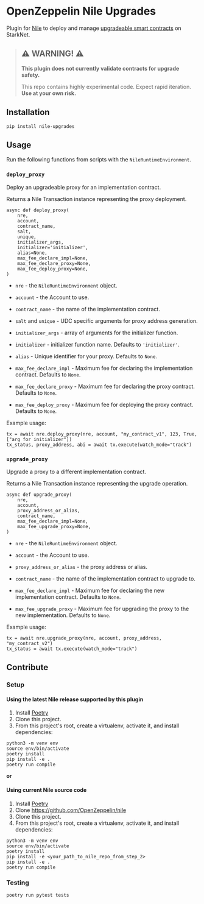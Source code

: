 # OpenZeppelin Nile Upgrades

Plugin for [Nile](https://github.com/OpenZeppelin/nile) to deploy and manage [upgradeable smart contracts](https://docs.openzeppelin.com/contracts-cairo/proxies) on StarkNet.

> ## ⚠️ WARNING! ⚠️
>
> **This plugin does not currently validate contracts for upgrade safety.**
>
> This repo contains highly experimental code.
> Expect rapid iteration.
> **Use at your own risk.**

## Installation

```
pip install nile-upgrades
```

## Usage

Run the following functions from scripts with the `NileRuntimeEnvironment`.

### `deploy_proxy`

Deploy an upgradeable proxy for an implementation contract.

Returns a Nile Transaction instance representing the proxy deployment.

```
async def deploy_proxy(
    nre,
    account,
    contract_name,
    salt,
    unique,
    initializer_args,
    initializer='initializer',
    alias=None,
    max_fee_declare_impl=None,
    max_fee_declare_proxy=None,
    max_fee_deploy_proxy=None,
)
```

- `nre` - the `NileRuntimeEnvironment` object.

- `account` - the Account to use.

- `contract_name` - the name of the implementation contract.

- `salt` and `unique` - UDC specific arguments for proxy address generation.

- `initializer_args` - array of arguments for the initializer function.

- `initializer` - initializer function name. Defaults to `'initializer'`.

- `alias` - Unique identifier for your proxy. Defaults to `None`.

- `max_fee_declare_impl` - Maximum fee for declaring the implementation contract. Defaults to `None`.

- `max_fee_declare_proxy` - Maximum fee for declaring the proxy contract. Defaults to `None`.

- `max_fee_deploy_proxy` - Maximum fee for deploying the proxy contract. Defaults to `None`.

Example usage:
```
tx = await nre.deploy_proxy(nre, account, "my_contract_v1", 123, True, ["arg for initializer"])
tx_status, proxy_address, abi = await tx.execute(watch_mode="track")
```

### `upgrade_proxy`  

Upgrade a proxy to a different implementation contract.

Returns a Nile Transaction instance representing the upgrade operation.

```
async def upgrade_proxy(
    nre,
    account,
    proxy_address_or_alias,
    contract_name,
    max_fee_declare_impl=None,
    max_fee_upgrade_proxy=None,
)
```

- `nre` - the `NileRuntimeEnvironment` object.

- `account` - the Account to use.

- `proxy_address_or_alias` - the proxy address or alias.

- `contract_name` - the name of the implementation contract to upgrade to.

- `max_fee_declare_impl` - Maximum fee for declaring the new implementation contract. Defaults to `None`.

- `max_fee_upgrade_proxy` - Maximum fee for upgrading the proxy to the new implementation. Defaults to `None`.

Example usage:
```
tx = await nre.upgrade_proxy(nre, account, proxy_address, "my_contract_v2")
tx_status = await tx.execute(watch_mode="track")
```

## Contribute

### Setup

#### Using the latest Nile release supported by this plugin

1. Install [Poetry](https://python-poetry.org/docs/#installation)
2. Clone this project.
3. From this project's root, create a virtualenv, activate it, and install dependencies:
```
python3 -m venv env
source env/bin/activate
poetry install
pip install -e .
poetry run compile
```

**or**

#### Using current Nile source code

1. Install [Poetry](https://python-poetry.org/docs/#installation)
2. Clone https://github.com/OpenZeppelin/nile
3. Clone this project.
4. From this project's root, create a virtualenv, activate it, and install dependencies:
```
python3 -m venv env
source env/bin/activate
poetry install
pip install -e <your_path_to_nile_repo_from_step_2>
pip install -e .
poetry run compile
```

### Testing

`poetry run pytest tests`
